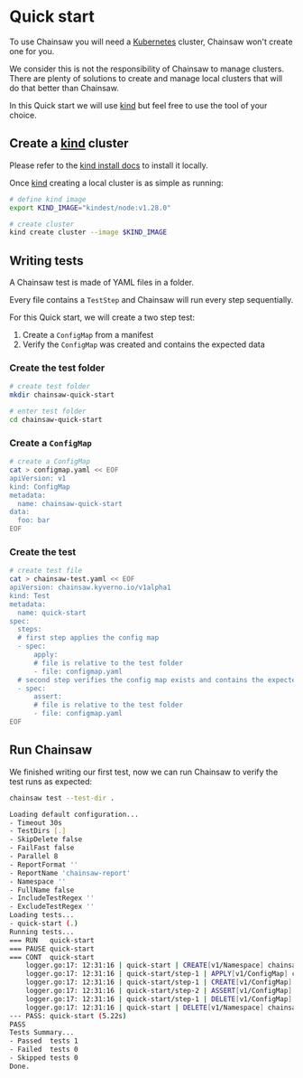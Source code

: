 # Quick start

To use Chainsaw you will need a [Kubernetes](https://kybernetes.io) cluster, Chainsaw won't create one for you.

We consider this is not the responsibility of Chainsaw to manage clusters.
There are plenty of solutions to create and manage local clusters that will do that better than Chainsaw.

In this Quick start we will use [kind](https://kind.sigs.k8s.io) but feel free to use the tool of your choice.

## Create a [kind](https://kind.sigs.k8s.io) cluster

Please refer to the [kind install docs](https://kind.sigs.k8s.io/docs/user/quick-start/#installation) to install it locally.

Once [kind](https://kind.sigs.k8s.io) creating a local cluster is as simple as running:

```bash
# define kind image
export KIND_IMAGE="kindest/node:v1.28.0"

# create cluster
kind create cluster --image $KIND_IMAGE
```

## Writing tests

A Chainsaw test is made of YAML files in a folder.

Every file contains a `TestStep` and Chainsaw will run every step sequentially.

For this Quick start, we will create a two step test:

1. Create a `ConfigMap` from a manifest
1. Verify the `ConfigMap` was created and contains the expected data

### Create the test folder

```bash
# create test folder
mkdir chainsaw-quick-start

# enter test folder
cd chainsaw-quick-start
```

### Create a `ConfigMap`

```bash
# create a ConfigMap
cat > configmap.yaml << EOF
apiVersion: v1
kind: ConfigMap
metadata:
  name: chainsaw-quick-start
data:
  foo: bar
EOF
```

### Create the test

```bash
# create test file
cat > chainsaw-test.yaml << EOF
apiVersion: chainsaw.kyverno.io/v1alpha1
kind: Test
metadata:
  name: quick-start
spec:
  steps:
  # first step applies the config map
  - spec:
      apply:
      # file is relative to the test folder
      - file: configmap.yaml
  # second step verifies the config map exists and contains the expected data
  - spec:
      assert:
      # file is relative to the test folder
      - file: configmap.yaml
EOF
```

## Run Chainsaw

We finished writing our first test, now we can run Chainsaw to verify the test runs as expected:

```bash
chainsaw test --test-dir .

Loading default configuration...
- Timeout 30s
- TestDirs [.]
- SkipDelete false
- FailFast false
- Parallel 8
- ReportFormat ''
- ReportName 'chainsaw-report'
- Namespace ''
- FullName false
- IncludeTestRegex ''
- ExcludeTestRegex ''
Loading tests...
- quick-start (.)
Running tests...
=== RUN   quick-start
=== PAUSE quick-start
=== CONT  quick-start
    logger.go:17: 12:31:16 | quick-start | CREATE[v1/Namespace] chainsaw-feasible-thrush
    logger.go:17: 12:31:16 | quick-start/step-1 | APPLY[v1/ConfigMap] chainsaw-feasible-thrush/chainsaw-quick-start
    logger.go:17: 12:31:16 | quick-start/step-1 | CREATE[v1/ConfigMap] chainsaw-feasible-thrush/chainsaw-quick-start
    logger.go:17: 12:31:16 | quick-start/step-2 | ASSERT[v1/ConfigMap] chainsaw-feasible-thrush/chainsaw-quick-start
    logger.go:17: 12:31:16 | quick-start/step-1 | DELETE[v1/ConfigMap] chainsaw-feasible-thrush/chainsaw-quick-start
    logger.go:17: 12:31:16 | quick-start | DELETE[v1/Namespace] chainsaw-feasible-thrush
--- PASS: quick-start (5.22s)
PASS
Tests Summary...
- Passed  tests 1
- Failed  tests 0
- Skipped tests 0
Done.
```
